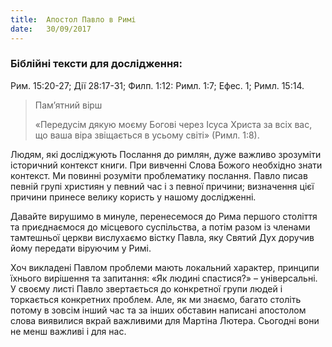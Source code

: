 ```yaml
---
title:  Апостол Павло в Римі
date:   30/09/2017
---
```


### Біблійні тексти для дослідження: 
Рим. 15:20-27; Дії 28:17-31; Филп. 1:12: Римл. 1:7; Ефес. 1; Римл. 15:14. 

> <p>Пам’ятний вірш</p> 
> «Передусім дякую моєму Богові через Ісуса Христа за всіх вас, що ваша віра звіщається в усьому світі» (Римл. 1:8).

Людям, які досліджують Послання до римлян, дуже важливо зрозуміти історичний контекст книги. При вивченні Слова Божого необхідно знати контекст. Ми повинні розуміти проблематику послання. Павло писав певній групі християн у певний час і з певної причини; визначення цієї причини принесе велику користь у нашому дослідженні.

Давайте вирушимо в минуле, перенесемося до Рима першого століття та приєднаємося до місцевого суспільства, а потім разом із членами тамтешньої церкви вислухаємо вістку Павла, яку Святий Дух доручив йому передати віруючим у Римі.

Хоч викладені Павлом проблеми мають локальний характер, принципи їхнього вирішення та запитання: «Як людині спастися?» – універсальні. У своєму листі Павло звертається до конкретної групи людей і торкається конкретних проблем. Але, як ми знаємо, багато століть потому в зовсім інший час та за інших обставин написані апостолом слова виявилися вкрай важливими для Мартіна Лютера. Сьогодні вони не менш важливі і для нас.
